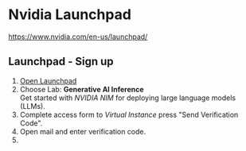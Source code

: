 # Nvidia Launchpad
https://www.nvidia.com/en-us/launchpad/
## Launchpad - Sign up

1. [Open Launchpad](https://www.nvidia.com/en-us/launchpad/)
2. Choose Lab: **Generative AI Inference**  
Get started with _NVIDIA NIM_ for deploying large language models (LLMs).
4. Complete access form to _Virtual Instance_  press "Send Verification Code". 
5. Open mail and enter verification code.
6.  
